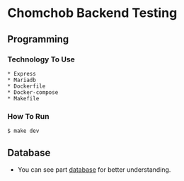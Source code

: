 # Chomchob Backend Testing

## Programming

### Technology To Use

    * Express
    * Mariadb
    * Dockerfile
    * Docker-compose
    * Makefile

### How To Run
```console
$ make dev
```

## Database
  - You can see part [database](database/README.md) for better understanding.